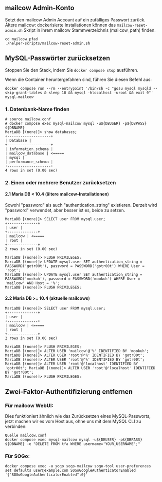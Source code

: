 ## mailcow Admin-Konto

Setzt den mailcow Admin Account auf ein zufälliges Passwort zurück. Ältere mailcow: dockerisierte Installationen können das `mailcow-reset-admin.sh` Skript in ihrem mailcow Stammverzeichnis (mailcow_path) finden.

```
cd mailcow_pfad
./helper-scripts/mailcow-reset-admin.sh
```

## MySQL-Passwörter zurücksetzen

Stoppen Sie den Stack, indem Sie `docker compose stop` ausführen.

Wenn die Container heruntergefahren sind, führen Sie diesen Befehl aus:

```
docker compose run --rm --entrypoint '/bin/sh -c "gosu mysql mysqld --skip-grant-tables & sleep 10 && mysql -hlocalhost -uroot && exit 0"' mysql-mailcow
```

### 1\. Datenbank-Name finden

```
# source mailcow.conf
# docker compose exec mysql-mailcow mysql -u${DBUSER} -p${DBPASS} ${DBNAME}
MariaDB [(none)]> show databases;
+--------------------+
| Database |
+--------------------+
| information_schema |
| mailcow_database | <=====
| mysql |
| performance_schema |
+--------------------+
4 rows in set (0.00 sec)
```

### 2\. Einen oder mehrere Benutzer zurücksetzen

#### 2\.1 Maria DB < 10.4 (ältere mailcow-Installationen)

Sowohl "password" als auch "authentication_string" existieren. Derzeit wird "password" verwendet, aber besser ist es, beide zu setzen.

```
MariaDB [(none)]> SELECT user FROM mysql.user;
+--------------+
| user |
+--------------+
| mailcow | <=====
| root |
+--------------+
2 rows in set (0.00 sec)

MariaDB [(none)]> FLUSH PRIVILEGES;
MariaDB [(none)]> UPDATE mysql.user SET authentication_string = PASSWORD('gotr00t'), password = PASSWORD('gotr00t') WHERE User = 'root';
MariaDB [(none)]> UPDATE mysql.user SET authentication_string = PASSWORD('mookuh'), password = PASSWORD('mookuh') WHERE User = 'mailcow' AND Host = '%';
MariaDB [(none)]> FLUSH PRIVILEGES;
```

#### 2\.2 Maria DB >= 10.4 (aktuelle mailcows)

```
MariaDB [(none)]> SELECT user FROM mysql.user;
+--------------+
| user |
+--------------+
| mailcow | <=====
| root |
+--------------+
2 rows in set (0.00 sec)

MariaDB [(none)]> FLUSH PRIVILEGES;
MariaDB [(none)]> ALTER USER 'mailcow'@'%' IDENTIFIED BY 'mookuh';
MariaDB [(none)]> ALTER USER 'root'@'%' IDENTIFIED BY 'gotr00t'; MariaDB [(none)]> ALTER USER 'root'@'%' IDENTIFIED BY 'gotr00t';
MariaDB [(none)]> ALTER USER 'root'@'localhost' IDENTIFIED BY 'gotr00t'; MariaDB [(none)]> ALTER USER 'root'@'localhost' IDENTIFIED BY 'gotr00t';
MariaDB [(none)]> FLUSH PRIVILEGES;
```

## Zwei-Faktor-Authentifizierung entfernen

### Für mailcow WebUI:

Dies funktioniert ähnlich wie das Zurücksetzen eines MySQL-Passworts, jetzt machen wir es vom Host aus, ohne uns mit dem MySQL CLI zu verbinden:

```
Quelle mailcow.conf
docker compose exec mysql-mailcow mysql -u${DBUSER} -p${DBPASS} ${DBNAME} -e "DELETE FROM tfa WHERE username='YOUR_USERNAME';"
```

### Für SOGo:

```
docker compose exec -u sogo sogo-mailcow sogo-tool user-preferences set defaults user@example.com SOGoGoogleAuthenticatorEnabled '{"SOGoGoogleAuthenticatorEnabled":0}'
```